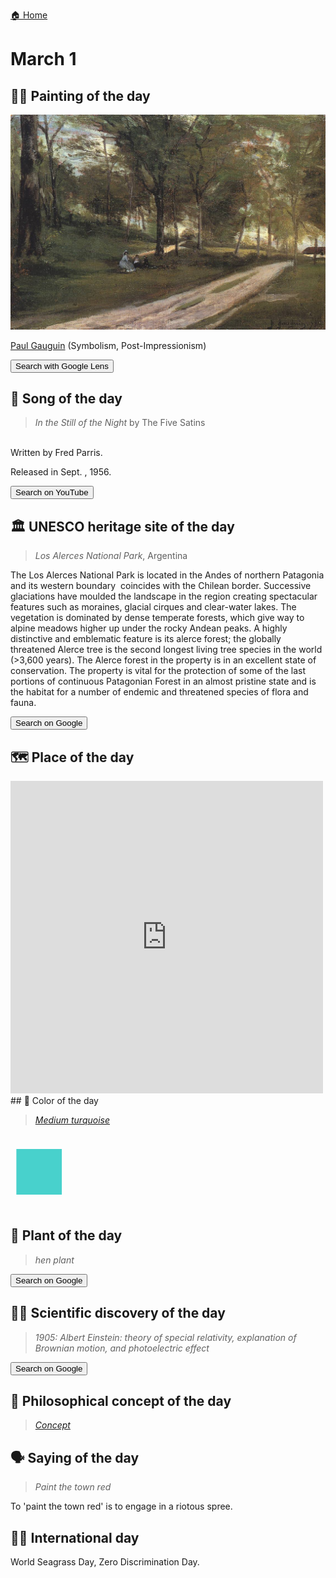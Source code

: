 
[🏠 Home](../../index.md)

# March 1

## 🧑‍🎨 Painting of the day

<img width="600" src="../img/Paul_Gauguin_1.jpg">

[Paul Gauguin](http://en.wikipedia.org/wiki/Paul_Gauguin) (Symbolism, Post-Impressionism)

<button class="btn btn-success"
onclick=" window.open('https://lens.google.com/uploadbyurl?url=https://iretes.github.io/one-a-day/data/img/Paul_Gauguin_1.jpg','_blank')">
Search with Google Lens
</button>

## 🎼 Song of the day

> *In the Still of the Night*
by The Five Satins

<br />Written by Fred Parris.

Released in Sept. , 1956.

<button class="btn btn-success"
onclick=" window.open('http://www.youtube.com/search?q=In the Still of the Night by The Five Satins','_blank')">
Search on YouTube
</button>

## 🏛️ UNESCO heritage site of the day

> *Los Alerces National Park*, Argentina

<p>The Los Alerces National Park is located in the Andes of northern Patagonia and its western boundary  coincides with the Chilean border. Successive glaciations have moulded the landscape in the region creating spectacular features such as moraines, glacial cirques and clear-water lakes. The vegetation is dominated by dense temperate forests, which give way to alpine meadows higher up under the rocky Andean peaks. A highly distinctive and emblematic feature is its alerce forest; the globally threatened Alerce tree is the second longest living tree species in the world (&gt;3,600 years). The Alerce forest in the property is in an excellent state of conservation. The property is vital for the protection of some of the last portions of continuous Patagonian Forest in an almost pristine state and is the habitat for a number of endemic and threatened species of flora and fauna.</p>

<button class="btn btn-success"
onclick=" window.open('http://www.google.com/search?q=Los Alerces National Park','_blank')">
Search on Google
</button>

## 🗺️ Place of the day

<iframe
src="https://www.mapcrunch.com"
name="mapcrunch"
width="500"
height="500"
allowTransparency="true"
scrolling="no"
frameborder="0"
>
</iframe>
## 🎨 Color of the day

> *[Medium turquoise](https://en.wikipedia.org/wiki/Turquoise_(color)#Medium_turquoise)*

<div style="color:#48D1CC; font-size: 100px;">&#9632;</div>

## 🌿 Plant of the day

> *hen plant*

<button class="btn btn-success"
onclick=" window.open('http://www.google.com/search?q=hen plant','_blank')">
Search on Google
</button>

## 🧑‍🔬 Scientific discovery of the day

> *1905: Albert Einstein: theory of special relativity, explanation of Brownian motion, and photoelectric effect*

<button class="btn btn-success"
onclick=" window.open('http://www.google.com/search?q=1905: Albert Einstein: theory of special relativity, explanation of Brownian motion, and photoelectric effect','_blank')"> 
Search on Google
</button>

## 💭 Philosophical concept of the day

> *[Concept](https://en.wikipedia.org/wiki/Concept)*

## 🗣️ Saying of the day

> *Paint the town red*

To 'paint the town red' is to engage in a riotous spree.

## 🏳️‍🌈 International day

World Seagrass Day, Zero Discrimination Day.